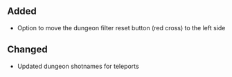 ## Added
- Option to move the dungeon filter reset button (red cross) to the left side

## Changed
- Updated dungeon shotnames for teleports